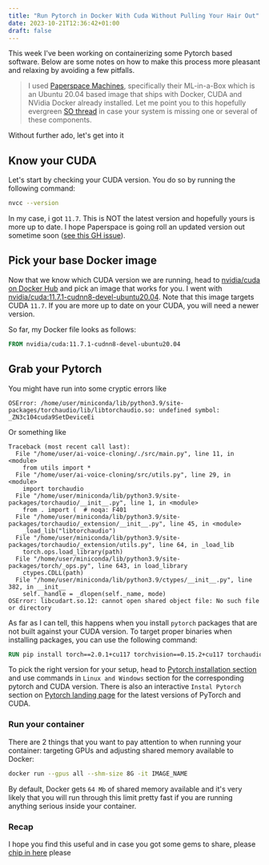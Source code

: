 ```yaml
---
title: "Run Pytorch in Docker With Cuda Without Pulling Your Hair Out"
date: 2023-10-21T12:36:42+01:00
draft: false
---
```


This week I've been working on containerizing some Pytorch based software. Below are some notes on how to make this process more pleasant and relaxing by avoiding a few pitfalls.

> I used [Paperspace Machines](https://www.paperspace.com/machines), specifically their ML-in-a-Box which is an Ubuntu 20.04 based image that ships with Docker, CUDA and NVidia Docker already installed. Let me point you to this hopefully evergreen [SO thread](https://stackoverflow.com/questions/25185405/using-gpu-from-a-docker-container) in case your system is missing one or several of these components.

Without further ado, let's get into it

## Know your CUDA

Let's start by checking your CUDA version. You do so by running the following command:

```bash
nvcc --version
```

In my case, i got `11.7`. This is NOT the latest version and hopefully yours is more up to date. I hope Paperspace is going roll an updated version out sometime soon ([see this GH issue](https://github.com/Paperspace/ml-in-a-box/issues/13)).

## Pick your base Docker image

Now that we know which CUDA version we are running, head to [nvidia/cuda on Docker Hub](https://hub.docker.com/r/nvidia/cuda/tags) and pick an image that works for you. I went with [nvidia/cuda:11.7.1-cudnn8-devel-ubuntu20.04](https://hub.docker.com/layers/nvidia/cuda/11.7.1-cudnn8-devel-ubuntu20.04/images/sha256-3c393a5b4ef7816dd95039aac3f84d05a4caf0a53ae82d3e4ea8950fac8c2788?context=explore). Note that this image targets CUDA `11.7`. If you are more up to date on your CUDA, you will need a newer version.

So far, my Docker file looks as follows:

```Dockerfile
FROM nvidia/cuda:11.7.1-cudnn8-devel-ubuntu20.04
```

## Grab your Pytorch

You might have run into some cryptic errors like

```
OSError: /home/user/miniconda/lib/python3.9/site-packages/torchaudio/lib/libtorchaudio.so: undefined symbol: _ZN3c104cuda9SetDeviceEi
```

Or something like

```
Traceback (most recent call last):
  File "/home/user/ai-voice-cloning/./src/main.py", line 11, in <module>
    from utils import *
  File "/home/user/ai-voice-cloning/src/utils.py", line 29, in <module>
    import torchaudio
  File "/home/user/miniconda/lib/python3.9/site-packages/torchaudio/__init__.py", line 1, in <module>
    from . import (  # noqa: F401
  File "/home/user/miniconda/lib/python3.9/site-packages/torchaudio/_extension/__init__.py", line 45, in <module>
    _load_lib("libtorchaudio")
  File "/home/user/miniconda/lib/python3.9/site-packages/torchaudio/_extension/utils.py", line 64, in _load_lib
    torch.ops.load_library(path)
  File "/home/user/miniconda/lib/python3.9/site-packages/torch/_ops.py", line 643, in load_library
    ctypes.CDLL(path)
  File "/home/user/miniconda/lib/python3.9/ctypes/__init__.py", line 382, in __init__
    self._handle = _dlopen(self._name, mode)
OSError: libcudart.so.12: cannot open shared object file: No such file or directory
```

As far as I can tell, this happens when you install `pytorch` packages that are not built against your CUDA version. To target proper binaries when installing packages, you can use the following command:

```Dockerfile
RUN pip install torch==2.0.1+cu117 torchvision==0.15.2+cu117 torchaudio==2.0.2 --index-url https://download.pytorch.org/whl/cu117
```

To pick the right version for your setup, head to [Pytorch installation section](https://pytorch.org/get-started/previous-versions/) and use commands in `Linux and Windows` section for the corresponding pytorch and CUDA version. There is also an interactive `Instal Pytorch` section on [Pytorch landing page](https://pytorch.org/) for the latest versions of PyTorch and CUDA.

### Run your container

There are 2 things that you want to pay attention to when running your container: targeting GPUs and adjusting shared memory available to Docker:

```bash
docker run --gpus all --shm-size 8G -it IMAGE_NAME
```

By default, Docker gets `64 Mb` of shared memory available and it's very likely that you will run through this limit pretty fast if you are running anything serious inside your container.

### Recap

I hope you find this useful and in case you got some gems to share, please [chip in here](https://github.com/callmephilip/callmephilip.github.io/issues) please
